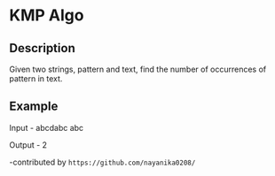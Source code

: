 <h1>KMP Algo</h1>
<h2>Description</h2>

Given two strings, pattern and text, find the number of occurrences of pattern in text.
<br>
<h2>Example</h2>

Input -
abcdabc
abc


Output -
2


-contributed by `https://github.com/nayanika0208/`